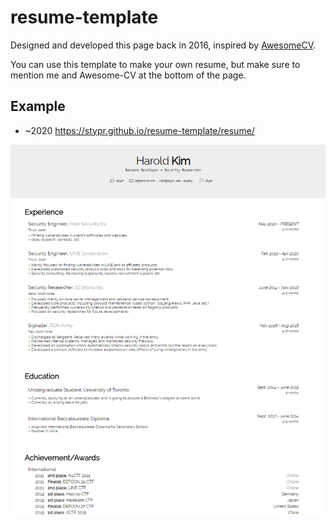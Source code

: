 # resume-template

Designed and developed this page back in 2016, inspired by [AwesomeCV](https://github.com/posquit0/Awesome-CV).

You can use this template to make your own resume, but make sure to mention me and Awesome-CV at the bottom of the page.

## Example

* ~2020
  https://stypr.github.io/resume-template/resume/


![](./image/main.png)
